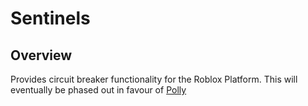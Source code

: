 # Sentinels

## Overview

Provides circuit breaker functionality for the Roblox Platform.
This will eventually be phased out in favour of [Polly](https://github.com/App-vNext/Polly)
